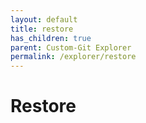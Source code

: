 ```yaml
---
layout: default
title: restore
has_children: true
parent: Custom-Git Explorer
permalink: /explorer/restore
---
```


# Restore